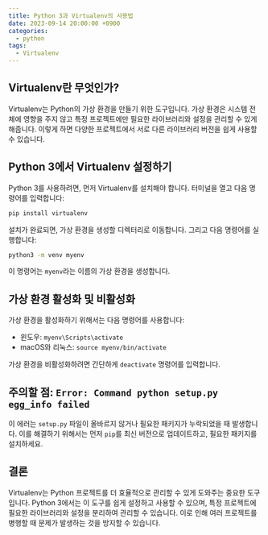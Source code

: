 ```yaml
---
title: Python 3과 Virtualenv의 사용법
date: 2023-09-14 20:00:00 +0900
categories:
  - python
tags:
  - Virtualenv
---
```


## Virtualenv란 무엇인가?

Virtualenv는 Python의 가상 환경을 만들기 위한 도구입니다. 가상 환경은 시스템 전체에 영향을 주지 않고 특정 프로젝트에만 필요한 라이브러리와 설정을 관리할 수 있게 해줍니다. 이렇게 하면 다양한 프로젝트에서 서로 다른 라이브러리 버전을 쉽게 사용할 수 있습니다.

## Python 3에서 Virtualenv 설정하기

Python 3를 사용하려면, 먼저 Virtualenv를 설치해야 합니다. 터미널을 열고 다음 명령어를 입력합니다:

```bash
pip install virtualenv
```

설치가 완료되면, 가상 환경을 생성할 디렉터리로 이동합니다. 그리고 다음 명령어를 실행합니다:

```bash
python3 -m venv myenv
```

이 명령어는 `myenv`라는 이름의 가상 환경을 생성합니다.

## 가상 환경 활성화 및 비활성화

가상 환경을 활성화하기 위해서는 다음 명령어를 사용합니다:

- 윈도우: `myenv\Scripts\activate`
- macOS와 리눅스: `source myenv/bin/activate`

가상 환경을 비활성화하려면 간단하게 `deactivate` 명령어를 입력합니다.

## 주의할 점: `Error: Command python setup.py egg_info failed`

이 에러는 `setup.py` 파일이 올바르지 않거나 필요한 패키지가 누락되었을 때 발생합니다. 이를 해결하기 위해서는 먼저 `pip`를 최신 버전으로 업데이트하고, 필요한 패키지를 설치하세요.

## 결론

Virtualenv는 Python 프로젝트를 더 효율적으로 관리할 수 있게 도와주는 중요한 도구입니다. Python 3에서는 이 도구를 쉽게 설정하고 사용할 수 있으며, 특정 프로젝트에 필요한 라이브러리와 설정을 분리하여 관리할 수 있습니다. 이로 인해 여러 프로젝트를 병행할 때 문제가 발생하는 것을 방지할 수 있습니다.